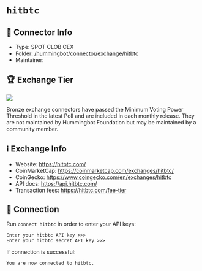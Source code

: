 # `hitbtc`

## 📁 Connector Info

* Type: SPOT CLOB CEX
* Folder: [/hummingbot/connector/exchange/hitbtc](https://github.com/hummingbot/hummingbot/tree/master/hummingbot/connector/exchange/hitbtc)
* Maintainer:

## 🏆 Exchange Tier

![](https://img.shields.io/static/v1?label=Hummingbot&message=BRONZE&color=green)

Bronze exchange connectors have passed the Minimum Voting Power Threshold in the latest Poll and are included in each monthly release. They are not maintained by Hummingbot Foundation but may be maintained by a community member.

## ℹ️ Exchange Info

* Website: <https://hitbtc.com/>
* CoinMarketCap: <https://coinmarketcap.com/exchanges/hitbtc/>
* CoinGecko: <https://www.coingecko.com/en/exchanges/hitbtc>
* API docs: <https://api.hitbtc.com/>
* Transaction fees: <https://hitbtc.com/fee-tier>

## 🔑 Connection

Run `connect hitbtc` in order to enter your API keys:

```
Enter your hitbtc API key >>>
Enter your hitbtc secret API key >>>
```

If connection is successful:

```
You are now connected to hitbtc.
```
